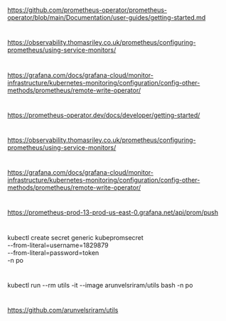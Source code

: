 #
https://github.com/prometheus-operator/prometheus-operator/blob/main/Documentation/user-guides/getting-started.md
#
https://observability.thomasriley.co.uk/prometheus/configuring-prometheus/using-service-monitors/
#
https://grafana.com/docs/grafana-cloud/monitor-infrastructure/kubernetes-monitoring/configuration/config-other-methods/prometheus/remote-write-operator/
#
https://prometheus-operator.dev/docs/developer/getting-started/
#
https://observability.thomasriley.co.uk/prometheus/configuring-prometheus/using-service-monitors/
#
https://grafana.com/docs/grafana-cloud/monitor-infrastructure/kubernetes-monitoring/configuration/config-other-methods/prometheus/remote-write-operator/
#
https://prometheus-prod-13-prod-us-east-0.grafana.net/api/prom/push
#
kubectl create secret generic kubepromsecret \
  --from-literal=username=1829879\
 --from-literal=password=token\
 -n po
#
kubectl run --rm utils -it --image arunvelsriram/utils bash -n po
#
https://github.com/arunvelsriram/utils
